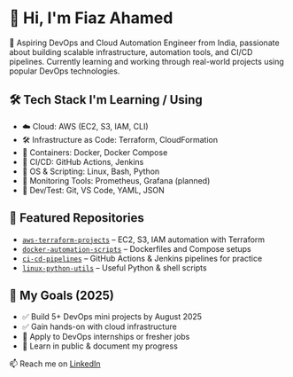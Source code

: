 # 👋 Hi, I'm Fiaz Ahamed

🚀 Aspiring DevOps and Cloud Automation Engineer from India, passionate about building scalable infrastructure, automation tools, and CI/CD pipelines. Currently learning and working through real-world projects using popular DevOps technologies.

## 🛠️ Tech Stack I'm Learning / Using
- ☁️ Cloud: AWS (EC2, S3, IAM, CLI)
- 🛠️ Infrastructure as Code: Terraform, CloudFormation
- 🐳 Containers: Docker, Docker Compose
- 🔄 CI/CD: GitHub Actions, Jenkins
- 🐧 OS & Scripting: Linux, Bash, Python
- 🔧 Monitoring Tools: Prometheus, Grafana (planned)
- 🧪 Dev/Test: Git, VS Code, YAML, JSON

## 📂 Featured Repositories
- [`aws-terraform-projects`](https://github.com/fiazahamed/aws-terraform-projects) – EC2, S3, IAM automation with Terraform
- [`docker-automation-scripts`](https://github.com/fiazahamed/docker-automation-scripts) – Dockerfiles and Compose setups
- [`ci-cd-pipelines`](https://github.com/fiazahamed/ci-cd-pipelines) – GitHub Actions & Jenkins pipelines for practice
- [`linux-python-utils`](https://github.com/fiazahamed/linux-python-utils) – Useful Python & shell scripts

## 🎯 My Goals (2025)
- ✅ Build 5+ DevOps mini projects by August 2025
- ✅ Gain hands-on with cloud infrastructure
- 🔄 Apply to DevOps internships or fresher jobs
- 🧠 Learn in public & document my progress

📫 Reach me on [LinkedIn](https://www.linkedin.com/)
